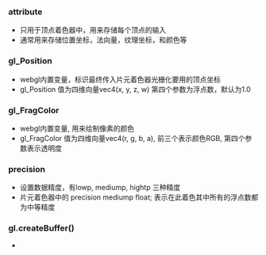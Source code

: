 ### attribute

- 只用于顶点着色器中，用来存储每个顶点的输入
- 通常用来存储位置坐标，法向量，纹理坐标，和颜色等

### gl_Position

- webgl内置变量，标识最终传入片元着色器光栅化要用的顶点坐标
- gl_Position 值为四维向量vec4(x, y, z, w) 第四个参数为浮点数，默认为1.0

### gl_FragColor

- webgl内置变量, 用来绘制像素的颜色
- gl_FragColor 值为四维向量vec4(r, g, b, a), 前三个表示颜色RGB, 第四个参数表示透明度

### precision
  
- 设置数据精度，有lowp, mediump, hightp 三种精度
- 片元着色器中的 precision mediump float; 表示在此着色其中所有的浮点数都为中等精度

### gl.createBuffer()

- 